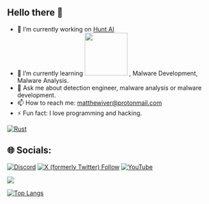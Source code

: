 ## Hello there 👋

- 🔭 I’m currently working on [Hunt AI](https://github.com/Infinit3i/hunt-ai)
- 🌱 I’m currently learning <a href="https://github.com/YOUR_USERNAME"><img src="https://upload.wikimedia.org/wikipedia/commons/d/d5/Rust_programming_language_black_logo.svg" width="100"></a>
, Malware Development, Malware Analysis.
- 💬 Ask me about detection engineer, malware analysis or malware development.
- 📫 How to reach me: matthewiver@protonmail.com
- ⚡ Fun fact: I love programming and hacking.

[![Rust](https://upload.wikimedia.org/wikipedia/commons/d/d5/Rust_programming_language_black_logo.svg)](https://github.com/YOUR_USERNAME)




## 🌐 Socials:
[![Discord](https://img.shields.io/badge/Discord-%237289DA.svg?logo=discord&logoColor=white)](https://discord.gg/rzSTrk39yE) [![X (formerly Twitter) Follow](https://img.shields.io/twitter/follow/infinit3i)](https://x.com/infinit3i)
 [![YouTube](https://img.shields.io/badge/YouTube-%23FF0000.svg?logo=YouTube&logoColor=white)](https://www.youtube.com/@infinit3i) 

<a>
  <img align="center" src="https://github-readme-stats.vercel.app/api?username=infinit3i&theme=dracula&show_icons=true" />
</a>

[![Top Langs](https://github-readme-stats.vercel.app/api/top-langs/?username=infinit3i&hide_progress=true&theme=dracula)](https://github.com/anuraghazra/github-readme-stats)
